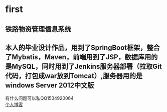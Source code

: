 # first
铁路物资管理信息系统  
---
本人的毕业设计作品，用到了SpringBoot框架，整合了Mybatis，Maven，前端用到了JSP，数据库用的是MySQL，同时用到了Jenkins服务器部署（拉取Git代码，打包成war放到Tomcat）,服务器用的是windows Server 2012中文版
---
有什么问题可以私QQ1534920064  
[个人博客](https://blog.csdn.net/baidu_34310405)
